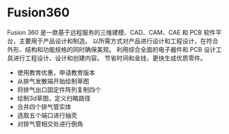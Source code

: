 # Fusion360
Fusion 360 是一款基于远程服务的三维建模、CAD、CAM、CAE 和 PCB 软件平台，主要用于产品设计和制造。
以所需方式对产品进行设计和工程设计，在符合外形、结构和功能规格的同时确保美观。
利用综合全面的电子器件和 PCB 设计工具进行工程设计、设计和创建内容。
节省时间和金钱，更快生成优质零件。

- 使用教育优惠，申请教育版本
- 从排气发散端开始绘制草图
- 将排气出口固定件阵列复制四个
- 绘制3d草图，定义扫略路径
- 合并四个排气管实体
- 选取五个端口进行抽壳
- 对排气管相交处进行倒角
